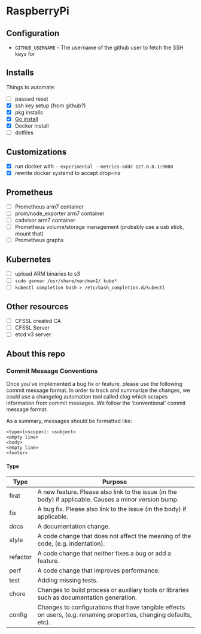 # RaspberryPi

## Configuration

* `GITHUB_USERNAME` - The username of the github user to fetch the SSH keys for

## Installs

Things to automate:

- [ ] passwd reset
- [x] ssh key setup (from github?)
- [x] pkg installs
- [x] [Go install](https://golang.org/doc/install/source)
- [x] Docker install
- [ ] dotfiles

## Customizations

- [x] run docker with `--experimental --metrics-addr 127.0.0.1:9000`
- [x] rewrite docker systemd to accept drop-ins

## Prometheus

- [ ] Prometheus arm7 container
- [ ] prom/node_exporter arm7 container
- [ ] cadvisor arm7 container
- [ ] Prometheus volume/storage management (probably use a usb stick, mount that)
- [ ] Prometheus graphs

## Kubernetes

- [ ] upload ARM binaries to s3
- [ ] `sudo genman /usr/share/man/man1/ kube*`
- [ ] `kubectl completion bash > /etc/bash_completion.d/kubectl`

## Other resources

- [ ] CFSSL created CA
- [ ] CFSSL Server
- [ ] etcd v3 server

## About this repo

### Commit Message Conventions
Once you’ve implemented a bug fix or feature, please use the following commit
message format. In order to track and summarize the changes, we could use a
changelog automation tool called clog which scrapes information from commit
messages. We follow the ‘conventional’ commit message format.

As a summary, messages should be formatted like:

```
<type>(<scope>): <subject>
<empty line>
<body>
<empty line>
<footer>
```

####  Type

Type | Purpose
--------|------------
feat | A new feature. Please also link to the issue (in the body) if applicable. Causes a minor version bump.
fix | A bug fix. Please also link to the issue (in the body) if applicable.
docs | A documentation change.
style | A code change that does not affect the meaning of the code, (e.g. indentation).
refactor | A code change that neither fixes a bug or add a feature.
perf | A code change that improves performance.
test | Adding missing tests.
chore | Changes to build process or auxiliary tools or libraries such as documentation generation.
config | Changes to configurations that have tangible effects on users, (e.g. renaming properties, changing defaults, etc).

